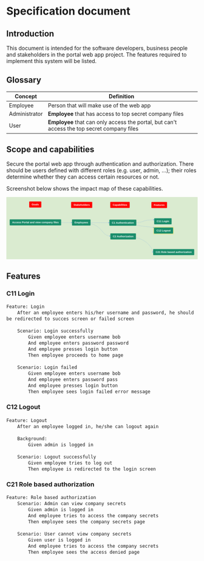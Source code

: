 # Specification document

## Introduction

This document is intended for the software developers, business people and stakeholders in the portal web app project. The features required to implement this system will be listed.

## Glossary

| Concept       | Definition                                                                                  |
| ------------- | ------------------------------------------------------------------------------------------- |
| Employee      | Person that will make use of the web app                                                    |
| Administrator | **Employee** that has access to top secret company files                                    |
| User          | **Employee** that can only access the portal, but can't access the top secret company files |

## Scope and capabilities

Secure the portal web app through authentication and authorization. There should be users defined with different roles (e.g. user, admin, ...); their roles determine whether they can access certain resources or not.

Screenshot below shows the impact map of these capabilities.

![Impact Map](impactmap.png)

## Features

### C11 Login

```gherkin
Feature: Login
    After an employee enters his/her username and password, he should be redirected to succes screen or failed screen

    Scenario: Login successfully
        Given employee enters username bob
        And employee enters password password
        And employee presses login button
        Then employee proceeds to home page

    Scenario: Login failed
        Given employee enters username bob
        And employee enters password pass
        And employee presses login button
        Then employee sees login failed error message
```

### C12 Logout

```gherkin
Feature: Logout
    After an employee logged in, he/she can logout again

    Background:
        Given admin is logged in

    Scenario: Logout successfully
        Given employee tries to log out
        Then employee is redirected to the login screen
```

### C21 Role based authorization

```gherkin
Feature: Role based authorization
    Scenario: Admin can view company secrets
        Given admin is logged in
        And employee tries to access the company secrets
        Then employee sees the company secrets page

    Scenario: User cannot view company secrets
        Given user is logged in
        And employee tries to access the company secrets
        Then employee sees the access denied page
```




